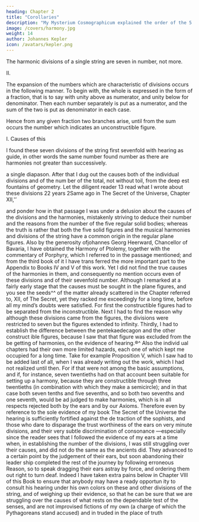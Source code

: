 ```yaml
---
heading: Chapter 2
title: "Corollaries"
description: "My Mysterium Cosmographicum explained the order of the 5 solids in the world"
image: /covers/harmony.jpg
weight: 14
author: Johannes Kepler
icon: /avatars/kepler.png
---
```



The harmonic divisions of a single string are seven in number, not more.

II.

The expansion of the numbers which are characteristic of divisions occurs in the following manner. To begin with, the whole is expressed in the form of a fraction, that is to say with unity above as numerator, and unity below for denominator. Then each number separately is put as a numerator, and the sum of the two is put as denominator in each case.

Hence from any given fraction two branches arise, until from the sum occurs the number
which indicates an unconstructible figure. 

I. Causes of this

I found these seven divisions of the string first sevenfold
with hearing as guide, in other words the same number found
number as there are harmonies not greater than
successively.

a single diapason. After that I dug out the causes
both of the individual divisions and of the num­
ber of the total, not without toil, from the deep­
est fountains of geometry. Let the diligent reader
13
read what I wrote about these divisions 22 years
2Same
ago in The Secret of the Universe, Chapter XII,'’

and ponder how in that passage I was under a delusion about the causes
of the divisions and the harmonies, mistakenly striving to deduce their
number and the reasons from the number of the five regular solid
bodies; whereas the truth is rather that both the five solid figures and
the musical harmonies and divisions of the string have a common
origin in the regular plane figures. Also by the generosity ofjohannes
Georg Heerward, Chancellor of Bavaria, I have obtained the Harmony
of Ptolemy, together with the commentary of Porphyry, which I referred
to in the passage mentioned; and from the third book of it I have trans­
ferred the more important part to the Appendix to Books IV and V
of this work. Yet I did not find the true causes of the harmonies in
them, and consequently no mention occurs even of these divisions
and of their sevenfold number.
Although I remarked at a fairly early stage that the causes must
be sought in the plane figures, and you see the seeds^^ of the matter
already scattered in the Chapter referred to, XII, of The Secret, yet they
racked me exceedingly for a long time, before all my mind’s doubts
were satisfied. For first the constructible figures had to be separated
from the inconstructible. Next I had to find the reason why although
these divisions came from the figures, the divisions were restricted
to seven but the figures extended to infinity. Thirdly, I had to establish
the difference between the pentekaedecagon and the other construct­
ible figures, because I saw that that figure was excluded from the be­
getting of harmonies, on the evidence of hearing.®^ Also the individ­
ual chapters had their own more limited hazards, each one of which
kept me occupied for a long time. Take for example Proposition V,
which I saw had to be added last of all, when I was already writing
out the work, which I had not realized until then. For if that were not
among the basic assumptions, and if, for instance, seven twentieths
had on that account been suitable for setting up a harmony, because
they are constructible through three twentieths (in combination with
which they make a semicircle); and in that case both seven tenths and
five sevenths, and so both two sevenths and one seventh, would be ad­
judged to make harmonies, which is in all respects rejected both by
the ears and by our Axioms.
Therefore even by reference to the sole evidence of my book The
Secret of the Universe the hearing is sufficiently fortified against the de­
traction of the sophists, and those who dare to disparage the trust­
worthiness of the ears on very minute divisions, and their very subtle
discrimination of consonance —especially since the reader sees that I followed the evidence of my ears at a time when, in establishing the
number of the divisions, I was still struggling over their causes, and
did not do the same as the ancients did. They advanced to a certain
point by the judgement of their ears, but soon abandoning their leader­
ship completed the rest of the journey by following erroneous Reason,
so to speak dragging their ears astray by force, and ordering them out­
right to turn deaf. Indeed I have taken extra pains below in Chapter
VIII of this Book to ensure that anybody may have a ready opportun
ity to consult his hearing under his own colors on these and other
divisions of the string, and of weighing up their evidence, so that he
can be sure that we are struggling over the causes of what rests on
the dependable test of the senses, and are not improvised fictions of
my own (a charge of which the Pythagoreans stand accused) and in­
truded in the place of truth 
